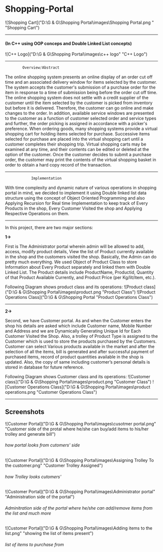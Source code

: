 # Shopping-Portal
![Shopping Cart]("D:\G & G\Shopping Portal\images\Shopping Portal.png " "Shopping Cart")
___
#### (In C++ using OOP conceps and Double Linked List concepts)
![C++ Logo]("D:\G & G\Shopping Portal\images\c++ logo" "C++ Logo")
___
```java
        Overview/Abstract
```
The online shopping system presents an online display of an order cut off time and an associated delivery window for items selected by the customer. The system accepts the customer's submission of a purchase order for the item in response to a time of submission being before the order cut off time. The online shopping system does not settle with a credit supplier of the customer until the item selected by the customer is picked from inventory but before it is delivered. Therefore, the customer can go online and make changes to the order. In addition, available service windows are presented to the customer as a function of customer selected order and service types and further, the order picking is assigned in accordance with a picker's preference.
When ordering goods, many shopping systems provide a virtual shopping cart for holding items selected for purchase. Successive items selected for purchase are placed into the virtual shopping cart until a customer completes their shopping trip. Virtual shopping carts may be examined at any time, and their contents can be edited or deleted at the option of the customer. Once the customer decides to submit a purchase order, the customer may print the contents of the virtual shopping basket in order to obtain a hard copy record of the transaction.

___
```java
            Implementation
```
With time complexity and dynamic nature of various operations in shopping portal in mind, we decided to implement it using Double linked list data structure using the concept of Object Oriented Programming and also Applying Recursion for Real time Implementation to keep track of Every Products in the shop, Every Customer Visited the shop and Applying Respective Operations on them.
___

In this project, there are two major sections:

**1->** <p>First is The Administrator portal wherein admin will be allowed to add, access, modify product details, View the list of Product currently available in the shop and the customers visited the shop. Basically, the Admin can do pretty much everything. We used Object of Product Class to store Information about Every Product separately and linked them with Double Linked List. The Product details include ProductName, Productid, Quantity of that Product Available Currently, and Product Price (per Kg/lit/item, etc.).</p>

Following Diagram shows product class and its operations: 
![Product class]("D:\G & G\Shopping Portal\images\product.png "Product Class")
![Product Operations Class]("D:\G & G\Shopping Portal "Product Operations Class")
___
**2->** <p>Second, we have Customer portal. As and when the Customer enters the shop his details are asked which include Customer name, Mobile Number and Address and we are Dynamically Generating Unique Id for Each Customer Visited the Shop. Also, a trolley of Product Type is assigned to the Customer which is used to store the products purchased by the Customers. Customer can select Various products available in the market and after the selection of all the items, bill is generated and after successful payment of purchased items, record of product quantities available in the shop is updated. Also, the copy of same including customer’s personal details is stored in database for future reference.</p>

Following Diagram shows Customer class and its operations:
![Customer class]("D:\G & G\Shopping Portal\images\product.png "Customer Class")
![Customer Operations Class]("D:\G & G\Shopping Portal\images\product operations.png "Customer Operations Class")
___

## Screenshots

![Customer Portal]("D:\G & G\Shopping Portal\images\cusotmer portal.png" "Customer side of the protal where he/she can buy/add items to his/her trolley and generate bill")
###### *how portal looks from cutomers' side*

![Customer Portal]("D:\G & G\Shopping Portal\images\Assigning Trolley To the customer.png" "Customer Trolley Assigned")
###### *how Trolley looks cutomers'*



![Customer Portal]("D:\G & G\Shopping Portal\images\Administrator portal" "Administration side of the portal")
###### *Adminitration side of the portal where he/she can add/remove items from the list and much more*



![Customer Portal]("D:\G & G\Shopping Portal\images\Adding items to the list.png" "showing the list of items present")
###### *list of items to purchase from*




